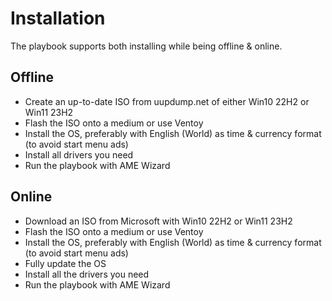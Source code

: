 # Installation
The playbook supports both installing while being offline & online.

## Offline
- Create an up-to-date ISO from uupdump.net of either Win10 22H2 or Win11 23H2
- Flash the ISO onto a medium or use Ventoy
- Install the OS, preferably with English (World) as time & currency format (to avoid start menu ads)
- Install all drivers you need
- Run the playbook with AME Wizard

## Online
- Download an ISO from Microsoft with Win10 22H2 or Win11 23H2
- Flash the ISO onto a medium or use Ventoy
- Install the OS, preferably with English (World) as time & currency format (to avoid start menu ads)
- Fully update the OS
- Install all the drivers you need
- Run the playbook with AME Wizard
